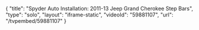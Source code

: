{
    "title": "Spyder Auto Installation: 2011-13 Jeep Grand Cherokee Step Bars",
    "type": "solo",
    "layout": "iframe-static",
    "videoId": "59881107",
    "url": "\/tvpembed\/59881107"
}